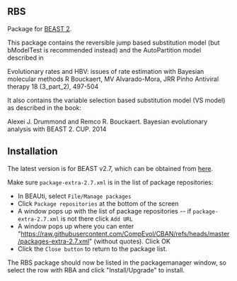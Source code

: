 ## RBS 

Package for [BEAST 2](http://beast2.org).

This package contains the reversible jump based substitution model (but bModelTest is recommended instead) and the AutoPartition model described in

Evolutionary rates and HBV: issues of rate estimation with Bayesian molecular methods
R Bouckaert, MV Alvarado-Mora, JRR Pinho
Antiviral therapy 18 (3_part_2), 497-504

It also contains the variable selection based substitution  model (VS model) as described in the book:

Alexei J. Drummond and Remco R. Bouckaert. 
Bayesian evolutionary analysis with BEAST 2. 
CUP. 2014


## Installation

The latest version is for BEAST v2.7, which can be obtained from [here](http:/beast2.org).

Make sure `package-extra-2.7.xml` is in the list of package repositories:

* In BEAUti, select `File/Manage packages`
* Click `Package repositories` at the bottom of the screen
* A window pops up with the list of package repositories -- if `package-extra-2.7.xml` is not there click `Add URL`
* A window pops up where you can enter "https://raw.githubusercontent.com/CompEvol/CBAN/refs/heads/master/packages-extra-2.7.xml" (without quotes). Click OK
* Click the `Close button` to return to the package list.

The RBS package should now be listed in the packagemanager window, so select the row with RBA and click "Install/Upgrade" to install.
